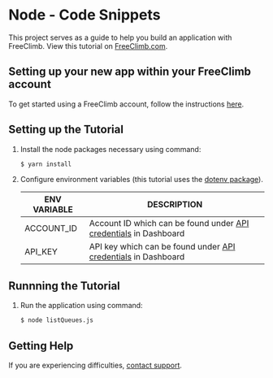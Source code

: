 # Node - Code Snippets

This project serves as a guide to help you build an application with FreeClimb. View this tutorial on [FreeClimb.com](https://docs.freeclimb.com/docs/list-queues#section-nodejs).

## Setting up your new app within your FreeClimb account

To get started using a FreeClimb account, follow the instructions [here](https://docs.freeclimb.com/docs/getting-started-with-freeclimb).

## Setting up the Tutorial

1. Install the node packages necessary using command:

   ```bash
   $ yarn install
   ```

2. Configure environment variables (this tutorial uses the [dotenv package](https://www.npmjs.com/package/dotenv)).

   | ENV VARIABLE            | DESCRIPTION                                                                                                                                                                             |
   | ----------------------- | --------------------------------------------------------------------------------------------------------------------------------------------------------------------------------------- |
   | ACCOUNT_ID              | Account ID which can be found under [API credentials](https://www.freeclimb.com/dashboard/portal/account/authentication) in Dashboard                                                         |
   | API_KEY              | API key which can be found under [API credentials](https://www.freeclimb.com/dashboard/portal/account/authentication) in Dashboard                                               |

## Runnning the Tutorial

1. Run the application using command:

   ```bash
   $ node listQueues.js
   ```

## Getting Help

If you are experiencing difficulties, [contact support](https://freeclimb.com/support).
